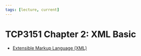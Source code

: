 ```yaml
---
tags: [lecture, current]
---
```


# TCP3151 Chapter 2: XML Basic

- [Extensible Markup Language (XML)](202305281742.md)
